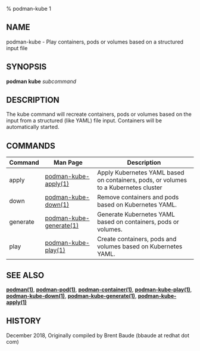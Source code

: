 % podman-kube 1

## NAME

podman\-kube - Play containers, pods or volumes based on a structured input file

## SYNOPSIS

**podman kube** _subcommand_

## DESCRIPTION

The kube command will recreate containers, pods or volumes based on the input from a structured (like YAML)
file input. Containers will be automatically started.

## COMMANDS

| Command  | Man Page                                                                | Description                                                                         |
| -------- | ----------------------------------------------------------------------- | ----------------------------------------------------------------------------------- |
| apply    | [podman-kube-apply(1)](commands/podman-kube/podman-kube-apply.md)       | Apply Kubernetes YAML based on containers, pods, or volumes to a Kubernetes cluster |
| down     | [podman-kube-down(1)](commands/podman-kube/podman-kube-down.md)         | Remove containers and pods based on Kubernetes YAML.                                |
| generate | [podman-kube-generate(1)](commands/podman-kube/podman-kube-generate.md) | Generate Kubernetes YAML based on containers, pods or volumes.                      |
| play     | [podman-kube-play(1)](commands/podman-kube/podman-kube-play.md)         | Create containers, pods and volumes based on Kubernetes YAML.                       |

## SEE ALSO

**[podman(1)](commands/podman.md)**, **[podman-pod(1)](commands/podman-pod/podman-pod.md)**, **[podman-container(1)](commands/podman-container/podman-container.md)**, **[podman-kube-play(1)](commands/podman-kube/podman-kube-play.md)**, **[podman-kube-down(1)](commands/podman-kube/podman-kube-down.md)**, **[podman-kube-generate(1)](commands/podman-kube/podman-kube-generate.md)**, **[podman-kube-apply(1)](commands/podman-kube/podman-kube-apply.md)**

## HISTORY

December 2018, Originally compiled by Brent Baude (bbaude at redhat dot com)
